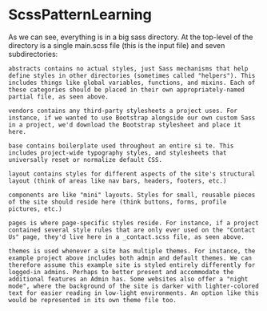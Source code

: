 # ScssPatternLearning


As we can see, everything is in a big sass directory. At the top-level of the directory is a single main.scss file (this is the input file) and seven subdirectories:

    abstracts contains no actual styles, just Sass mechanisms that help define styles in other directories (sometimes called "helpers"). This includes things like global variables, functions, and mixins. Each of these categories should be placed in their own appropriately-named partial file, as seen above.

    vendors contains any third-party stylesheets a project uses. For instance, if we wanted to use Bootstrap alongside our own custom Sass in a project, we'd download the Bootstrap stylesheet and place it here.

    base contains boilerplate used throughout an entire si te. This includes project-wide typography styles, and stylesheets that universally reset or normalize default CSS.

    layout contains styles for different aspects of the site's structural layout (think of areas like nav bars, headers, footers, etc.)

    components are like "mini" layouts. Styles for small, reusable pieces of the site should reside here (think buttons, forms, profile pictures, etc.)

    pages is where page-specific styles reside. For instance, if a project contained several style rules that are only ever used on the "Contact Us" page, they'd live here in a _contact.scss file, as seen above.

    themes is used whenever a site has multiple themes. For instance, the example project above includes both admin and default themes. We can therefore assume this example site is styled entirely differently for logged-in admins. Perhaps to better present and accommodate the additional features an Admin has. Some websites also offer a "night mode", where the background of the site is darker with lighter-colored text for easier reading in low-light environments. An option like this would be represented in its own theme file too.
